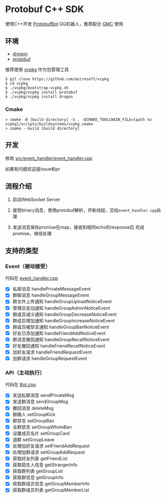 # Protobuf C++ SDK

使用C++开发 [ProtobufBot](https://github.com/protobufbot/protobufbot) QQ机器人，推荐配合 [GMC](https://github.com/protobufbot/go-Mirai-Client/releases) 使用

## 环境

- [drogon](https://github.com/an-tao/drogon)
- [protobuf](https://github.com/protocolbuffers/protobuf/tree/master/cmake)

推荐使用 [vcpkg](https://github.com/microsoft/vcpkg) 作为包管理工具

```shell
$ git clone https://github.com/microsoft/vcpkg
$ cd vcpkg
$ ./vcpkg/bootstrap-vcpkg.sh
$ ./vcpkg/vcpkg install protobuf
$ ./vcpkg/vcpkg install drogon
```

### Cmake

```shell
> cmake -B [build directory] -S . -DCMAKE_TOOLCHAIN_FILE=[path to vcpkg]/scripts/buildsystems/vcpkg.cmake
> cmake --build [build directory]
```

## 开发

修改 [src/event_handler/event_handler.cpp](https://github.com/ProtobufBot/cpp-pbbot/blob/main/src/event_handler/event_handler.cpp)

如果有问题欢迎提issue和pr

## 流程介绍

1. 启动WebSocket Server

2. 接受binary消息，使用protobuf解析，开新线程，交给`event_handler.cpp`处理

3. 发送消息保存promise在map，接收到相同echo的response后 完成promise，继续处理

## 支持的类型

### Event（被动接受）

代码在 [event_handler.cpp](https://github.com/ProtobufBot/cpp-pbbot/blob/main/src/event_handler/event_handler.cpp)

- [x] 私聊消息 handlePrivateMessageEvent
- [x] 群聊消息 handleGroupMessageEvent
- [x] 群文件上传通知 handleGroupUploadNoticeEvent
- [x] 管理员变动通知 handleGroupAdminNoticeEvent
- [x] 群成员减少通知 handleGroupDecreaseNoticeEvent
- [x] 群成员增加通知 handleGroupIncreaseNoticeEvent
- [x] 群成员被禁言通知 handleGroupBanNoticeEvent
- [x] 好友已添加通知 handleFriendAddNoticeEvent
- [x] 群消息撤回通知 handleGroupRecallNoticeEvent
- [x] 好友撤回通知 handleFriendRecallNoticeEvent
- [x] 加好友请求 handleFriendRequestEvent
- [x] 加群请求 handleGroupRequestEvent

### API（主动执行）

代码在 [Bot.cpp](https://github.com/ProtobufBot/cpp-pbbot/blob/main/src/bot/Bot.cpp)

- [x] 发送私聊消息 sendPrivateMsg
- [x] 发送群消息 sendGroupMsg
- [x] 撤回消息 deleteMsg
- [x] 群踢人 setGroupKick
- [x] 群禁言 setGroupBan
- [x] 全群禁言 setGroupWholeBan
- [x] 设置成员名片 setGroupCard
- [x] 退群 setGroupLeave
- [x] 处理加好友请求 setFriendAddRequest
- [x] 处理加群请求 setGroupAddRequest
- [x] 获取好友列表 getFriendList
- [x] 获取陌生人信息 getStrangerInfo
- [x] 获取群列表 getGroupList
- [x] 获取群信息 getGroupInfo
- [x] 获取群成员信息 getGroupMemberInfo
- [x] 获取群成员列表 getGroupMemberList
